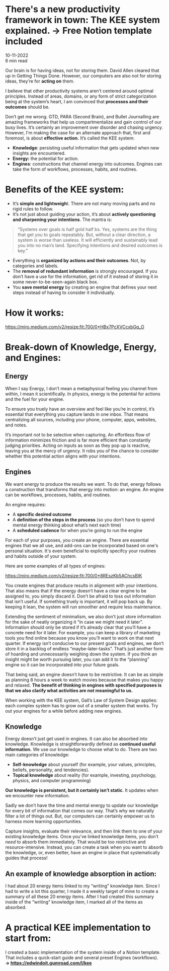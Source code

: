 # There's a new productivity framework in town: The KEE system explained. → Free Notion template included
10-11-2022  <br> 6 min read


Our brain is for having ideas, not for storing them. David Allen cleared that up in Getting Things Done. However, our computers are also not for storing ideas, they’re for **acting on** them.

I believe that other productivity systems aren’t centered around optimal principles. Instead of areas, domains, or any form of strict categorization being at the system’s heart, I am convinced that **processes and their outcomes** should be.

Don’t get me wrong. GTD, PARA (Second Brain), and Bullet Journalling are amazing frameworks that help us compartmentalize and gain control of our busy lives. It’s certainly an improvement over disorder and chasing urgency. However, I'm making the case for an alternate approach that, first and foremost, is about **effective action.** It’s called the KEE system:

- **Knowledge**: persisting useful information that gets updated when new insights are encountered.
- **Energy:** the potential for action.
- **Engines**: constructions that channel energy into outcomes. Engines can take the form of workflows, processes, habits, and routines.

# Benefits of the KEE system:

- It’s **simple and lightweigh**t. There are not many moving parts and no rigid rules to follow.
- It’s not just about guiding your action, it’s about **actively questioning and sharpening your intentions**. The mantra is:

> “Systems over goals is half gold half bs. Yes, systems are the thing that get you to goals repeatably. But, without a clear direction, a system is worse than useless. It will efficiently and sustainably lead you into no man’s land. Specifying intentions and desired outcomes is key.”
> 
- Everything is **organized by actions and their outcomes**. Not, by categories and labels.
- The **removal of redundant information** is strongly encouraged. If you don’t have a use for the information, get rid of it instead of storing it in some never-to-be-seen-again black box.
- You **save mental energy** by creating an engine that defines your next steps instead of having to consider it individually.

# **How it works:**

https://miro.medium.com/v2/resize:fit:700/0*HBx7PcXVCcxbGq_O

# Break-down of Knowledge, Energy, and Engines:

## **Energy**

When I say Energy, I don’t mean a metaphysical feeling you channel from within, I mean it scientifically. In physics, energy is the potential for actions and the fuel for your engine.

To ensure you truely have an overview and feel like you’re in control, it’s essential that everything you capture lands in one inbox. That means centralizing all sources, including your phone, computer, apps, websites, and notes.

It’s important not to be selective when capturing. An effortless flow of information minimizes friction and is far more efficient than constantly judging priorities. Acting on inputs as soon as they pop up is reactive, leaving you at the mercy of urgency. It robs you of the chance to consider whether this potential action aligns with your intentions.

## **Engines**

We want energy to produce the results we want. To do that, energy follows a construction that transforms that energy into motion: an engine. An engine can be workflows, processes, habits, and routines.

An engine requires:

- A **specific desired outcome**
- A **definition of the steps in the process** (so you don’t have to spend mental energy thinking about what’s next each time)
- A **scheduled cadence** for when you’re going to run the engine

For each of your purposes, you create an engine. There are essential engines that we all use, and add-ons can be incorporated based on one's personal situation. It's even beneficial to explicitly specifcy your routines and habits outside of your system.

Here are some examples of all types of engines:

https://miro.medium.com/v2/resize:fit:700/0*8REszKb5AChcsBIK

You create engines that produce results in alignment with your intentions. That also means that if the energy doesn’t have a clear engine to be assigned to, you simply discard it. Don’t be afraid to toss out information that isn’t useful. If something truely is important, it will pop back up. By keeping it lean, the system will run smoother and require less maintenance.

Extending the sentiment of minimalism, we also don’t just store information for the sake of neatly organizing it “in case we might need it later”. Information should only be stored if it’s already clear that you’ll have a concrete need for it later. For example, you can keep a library of marketing tools you find online because you know you’ll want to work on that next quarter. If energy isn’t conducive to our present goals and engines, we don’t store it in a backlog of endless “maybe-later-tasks”. That’s just another form of hoarding and unnecessarily weighing down the system. If you think an insight might be worth pursuing later, you can add it to the “planning” engine so it can be incorporated into your future goals.

That being said, an engine doesn’t have to be restrictive. It can be as simple as planning 8 hours a week to watch movies because that makes you happy and relaxed. **The benefit of thinking in engines with specified purposes is that we also clarify what activities are not meaningful to us.**

When working with the KEE system, Gall’s Law of System Design applies: each complex system has to grow out of a smaller system that works. Try out your engines for a while before adding new engines.

## **Knowledge**

Energy doesn’t just get used in engines. It can also be absorbed into knowledge. Knowledge is straightforwardly defined as **continued useful information.** We use our knowledge to choose what to do. There are two main categories of knowledge:

- **Self-knowledge** about yourself (for example, your values, principles, beliefs, personality, and tendencies).
- **Topical knowledge** about reality (for example, investing, psychology, physics, and computer programming)

**Our knowledge is persistent, but it certainly isn’t static**. It updates when we encounter new information.

Sadly we don’t have the time and mental energy to update our knowledge for every bit of information that comes our way. That’s why we naturally filter a lot of things out. But, our computers can certainly empower us to harness more learning opportunities.

Capture insights, evaluate their relevance, and then link them to one of your existing knowledge items. Once you’ve linked knowledge items, you don’t *need* to absorb them immediately. That would be too restrictive and resource-intensive. Instead, you can create a task when you want to absorb the knowledge, or, even better, have an engine in place that systematically guides that process!

## **An example of knowledge absorption in action:**

I had about 20 energy items linked to my “writing” knowledge item. Since I had to write a lot this quarter, I made it a weekly target of mine to create a summary of all these 20 energy items. After I had created this summary inside of the “writing” knowledge item, I marked all of the items as absorbed.

# **A practical KEE implementation to start from:**

I created a basic implementation of the system inside of a Notion template. That includes a quick-start guide and several preset Engines (workflows). <br>
**→ https://edwindoit.gumroad.com/l/kee**

